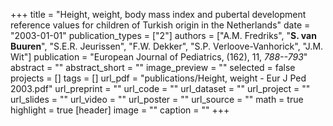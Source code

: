 +++
title = "Height, weight, body mass index and pubertal development reference values for children of Turkish origin in the Netherlands"
date = "2003-01-01"
publication_types = ["2"]
authors = ["A.M. Fredriks", "**S. van Buuren**", "S.E.R. Jeurissen", "F.W. Dekker", "S.P. Verloove-Vanhorick", "J.M. Wit"]
publication = "European Journal of Pediatrics, (162), 11, _788--793_"
abstract = ""
abstract_short = ""
image_preview = ""
selected = false
projects = []
tags = []
url_pdf = "publications/Height, weight - Eur J Ped 2003.pdf"
url_preprint = ""
url_code = ""
url_dataset = ""
url_project = ""
url_slides = ""
url_video = ""
url_poster = ""
url_source = ""
math = true
highlight = true
[header]
image = ""
caption = ""
+++
